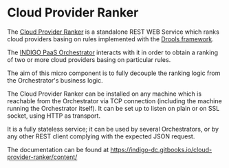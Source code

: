 # Cloud Provider Ranker

The
[Cloud Provider Ranker](https://github.com/indigo-dc/CloudProviderRanker) is
a standalone REST WEB Service which ranks cloud providers basing on
rules implemented with the [Drools framework](https://drools.org).

The [INDIGO PaaS Orchestrator](https://github.com/indigo-dc/orchestrator)
interacts with it in order to obtain a ranking of two or more cloud
providers basing on particular rules.

The aim of this micro component is to fully decouple the ranking logic
from the Orchestrator's business logic.

The Cloud Provider Ranker can be installed on any machine which is
reachable from the Orchestrator via TCP connection (including the
machine running the Orchestrator itself). It can be set up to listen on
plain or on SSL socket, using HTTP as transport.

It is a fully stateless service; it can be used by several
Orchestrators, or by any other REST client complying with the expected
JSON request.

The documentation can be found at
https://indigo-dc.gitbooks.io/cloud-provider-ranker/content/

